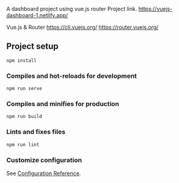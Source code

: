 A dashboard project using vue.js router
Project link.
https://vuejs-dashboard-1.netlify.app/

Vue.js & Router
https://cli.vuejs.org/
https://router.vuejs.org/

## Project setup
```
npm install
```

### Compiles and hot-reloads for development
```
npm run serve
```

### Compiles and minifies for production
```
npm run build
```

### Lints and fixes files
```
npm run lint
```

### Customize configuration
See [Configuration Reference](https://cli.vuejs.org/config/).
